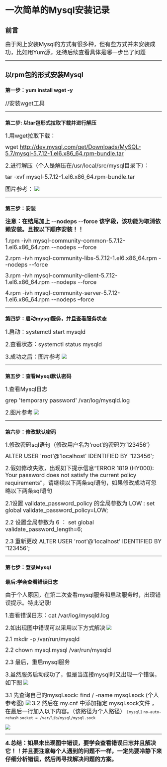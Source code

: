 
# 一次简单的Mysql安装记录

## 前言

<font size =4>由于网上安装Mysql的方式有很多种，但有些方式并未安装成功，比如用Yum源，还待后续查看具体是哪一步出了问题</font>

---

## 以rpm包的形式安装Mysql

### 第一步：yum install wget -y		

<font size =4>//安装wget工具</font>

---

### 第二步: 以tar包形式拉取下载并进行解压

<font size =4>1.用wget拉取下载：</font>

<font size =4>wget http://dev.mysql.com/get/Downloads/MySQL-5.7/mysql-5.7.12-1.el6.x86_64.rpm-bundle.tar</font>

<font size =4>2.进行解压（个人是解压在/usr/local/src/mysql目录下）：</font>

<font size =4>tar -xvf mysql-5.7.12-1.el6.x86_64.rpm-bundle.tar</font>

<font size =4>图片参考：</font>
![](https://unleashed.oss-cn-beijing.aliyuncs.com/picgo/2031154-20201102223925339-1063831368.png)

---

### 第三步：安装

<font size =4>**注意：在结尾加上 --nodeps --force  该字段，该功能为取消依赖安装。且按以下顺序安装！！**</font>

<font size =4>1.rpm -ivh mysql-community-common-5.7.12-1.el6.x86_64.rpm --nodeps --force</font>

<font size =4>2.rpm -ivh mysql-community-libs-5.7.12-1.el6.x86_64.rpm --nodeps --force</font>

<font size =4>3.rpm -ivh mysql-community-client-5.7.12-1.el6.x86_64.rpm --nodeps --force</font>

<font size =4>4.rpm -ivh mysql-community-server-5.7.12-1.el6.x86_64.rpm --nodeps –force</font>

---

### 第四步：启动mysql服务，并且查看服务状态

<font size =4>1.启动：systemctl start mysqld</font>

<font size =4>2.查看状态：systemctl status mysqld</font>

<font size =4>3.成功之后：图片参考</font>
![](https://unleashed.oss-cn-beijing.aliyuncs.com/picgo/2031154-20201102223948449-1163660151.png)

---

### 第五步：查看Mysql默认密码

<font size =4>1.查看Mysql日志</font>

<font size =4>grep 'temporary password' /var/log/mysqld.log</font>

<font size =4>2.图片参考</font>
![](https://unleashed.oss-cn-beijing.aliyuncs.com/picgo/2031154-20201102224009180-497761200.png)

---

### 第六步：修改默认密码

<font size =4>1.修改密码sql语句（修改用户名为‘root‘的密码为’123456‘）</font>

<font size =4>ALTER USER 'root'@'localhost' IDENTIFIED BY '123456';</font>

<font size =4>2.假如修改失败，出现如下提示信息“ERROR 1819 (HY000): Your password does not satisfy the current policy requirements”，请继续以下两条sql语句，如果修改成功可忽略以下两条sql语句</font>

<font size =4>2.1设置 validate_password_policy 的全局参数为 LOW  :  set global validate_password_policy=LOW;</font>

<font size =4>2.2 设置全局参数为 6 ： set global validate_password_length=6;</font>

<font size =4>2.3 重新更改 ALTER USER 'root'@'localhost' IDENTIFIED BY '123456';</font>

---

### 第七步：登录Mysql 

### 最后:学会查看错误日志

<font size =4>由于个人原因，在第二次查看mysql服务和启动服务时，出现错误提示。特此记录!</font>

<font size =4>1.查看错误日志：cat  /var/log/mysqld.log</font>

<font size =4>2.如出现图中错误可以采用以下方式解决</font>
![](https://unleashed.oss-cn-beijing.aliyuncs.com/picgo/2031154-20201102224026603-715614475.png)


<font size =4>2.1  mkdir -p /var/run/mysqld</font>

<font size =4>2.2  chown mysql.mysql /var/run/mysqld</font>

<font size =4>2.3 最后，重启mysql服务</font>

<font size =4>3.虽然服务启动成功了，但是当连接mysql时又出现一个错误，如下图</font>
![](https://unleashed.oss-cn-beijing.aliyuncs.com/picgo/2031154-20201103082828484-619563504.png)


<font size =4>3.1 先查询自己的mysql.sock:  find / -name mysql.sock  (个人参考图) </font>
![](https://unleashed.oss-cn-beijing.aliyuncs.com/picgo/2031154-20201103083424017-129992276.png)
<font size =4>3.2 然后在 my.cnf 中添加指定 mysql.sock文件 ，在最后一行加入以下内容。（该路径为个人路径）</font>
`[mysql]`
`no-auto-rehash`
`socket = /var/lib/mysql/mysql.sock`

![](https://unleashed.oss-cn-beijing.aliyuncs.com/picgo/2031154-20201103083618108-558073854.png)

---

<font size =4>**4.总结：如果未出现图中错误，要学会查看错误日志并且解决它！！并且要注意每个人遇到的问题不一样，一定先要冷静下来仔细分析错误，然后再寻找解决问题的方案。**</font>
